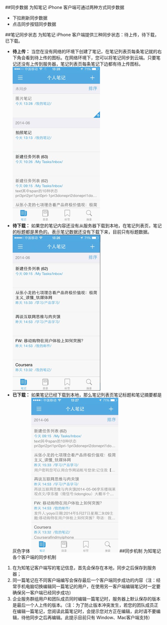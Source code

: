 
##同步数据
为知笔记 iPhone 客户端可通过两种方式同步数据
+ 下拉刷新同步数据
+ 点击同步按钮同步数据


##笔记同步状态
为知笔记 iPhone 客户端提供三种同步状态：待上传，待下载，已下载。

+ **待上传：** 当您在没有网络的环境下创建了笔记，在笔记列表页每条笔记就的右下角会看到待上传的图标。在网络环境下，您可以将笔记同步到云端。只要笔记还没有上传到服务器，笔记列表页每条笔记下边都有待上传图标。
![I20](img\I20.jpg)
+ **待下载：** 如果您的笔记内容还没有从服务器下载到本地，在笔记列表页，笔记的标题都是黑色的。表示笔记数据还没有下载下来，目前只有标题数据。
![I21](img\I21.jpg)
+ **已下载：** 如果笔记已经下载到本地，那么笔记列表页笔记标题和笔记摘要都是灰色字体
![I22](img\I22.jpg)
##同步机制
为知笔记各个客户端的同步机制
1. 在为知笔记客户端写的笔记信息，首先会保存在本地，同步之后保存到服务器；
2. 同一篇笔记在不同客户端编写会保存最后一个客户端同步成功的内容（注：经常手机电脑切换编辑同一篇笔记的用户，在使用另一客户端编辑笔记时一定要确保另一客户端已经同步成功）
3. 企业服务群组用户和团队成员同时编辑一篇笔记时，服务器上默认保存的版本是最后一个人上传的版本。（注：为了防止版本冲突发生，若您的团队成员正在编辑一篇笔记，您阅读此篇笔记时，会提示您对方正在编辑，此时请不要编辑，待他同步之后再编辑。此提示目前只有 Window、Mac客户端支持）


